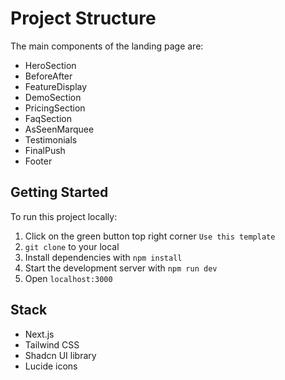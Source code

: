 # Project Structure

The main components of the landing page are:

- HeroSection
- BeforeAfter
- FeatureDisplay
- DemoSection
- PricingSection
- FaqSection
- AsSeenMarquee
- Testimonials
- FinalPush
- Footer

## Getting Started

To run this project locally:

1. Click on the green button top right corner `Use this template`
2. `git clone` to your local
3. Install dependencies with `npm install`
4. Start the development server with `npm run dev`
5. Open `localhost:3000`

## Stack

- Next.js
- Tailwind CSS
- Shadcn UI library
- Lucide icons
